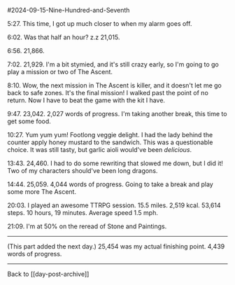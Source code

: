 #2024-09-15-Nine-Hundred-and-Seventh

5:27.  This time, I got up much closer to when my alarm goes off.

6:02.  Was that half an hour?  z.z  21,015.

6:56.  21,866.

7:02.  21,929.  I'm a bit stymied, and it's still crazy early, so I'm going to go play a mission or two of The Ascent.

8:10.  Wow, the next mission in The Ascent is killer, and it doesn't let me go back to safe zones.  It's the final mission!  I walked past the point of no return.  Now I have to beat the game with the kit I have.

9:47.  23,042.  2,027 words of progress.  I'm taking another break, this time to get some food.

10:27.  Yum yum yum!  Footlong veggie delight.  I had the lady behind the counter apply honey mustard to the sandwich.  This was a questionable choice.  It was still tasty, but garlic aioli would've been *delicious*.

13:43.  24,460.  I had to do some rewriting that slowed me down, but I did it!  Two of my characters should've been long dragons.

14:44.  25,059.  4,044 words of progress.  Going to take a break and play some more The Ascent.

20:03.  I played an awesome TTRPG session.  15.5 miles.  2,519 kcal.  53,614 steps.  10 hours, 19 minutes.  Average speed 1.5 mph.

21:09.  I'm at 50% on the reread of Stone and Paintings.

---
(This part added the next day.)  25,454 was my actual finishing point.  4,439 words of progress.

---
Back to [[day-post-archive]]